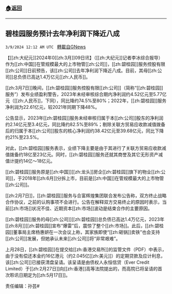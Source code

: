 ###  [:house:返回](README.md)
---


## 碧桂园服务预计去年净利润下降近八成
`3/9/2024 12:12 AM UTC ` [轉載自GNews](https://gnews.org/articles/2378643)

【[[zh:大纪元]]2024年0[[zh:3月]]09日讯】（[[zh:大纪元]]记者李冰综合报导）作为[[zh:中国]]在管规模最大的上市物管[[zh:公司]]，[[zh:碧桂园]]服务控股有限[[zh:公司]]日前预告，该[[zh:公司]]去年净利润下降近八成。目前，其母[[zh:公司]]总负债已高达1.4万亿元[[zh:人民币]]。

[[zh:3月7日]]晚间，[[zh:碧桂园]]服务控股有限[[zh:公司]]（简称“[[zh:碧桂园]]服务”）发布业绩盈利警告，2023年未经审核综合期内净利润约4.52亿元至5.77亿元（[[zh:人民币]]，下同），同比降约74.5%至80%；2022年，[[zh:碧桂园]]服务净利润为22.61亿元，较2021年同期下降48%。

公告显示，2023年[[zh:碧桂园]]服务未经审核归属于本[[zh:公司]]股东的净利润约2.14亿元至3.4亿元，同比降约82.5%至89%；剔除关联方贸易应收款减值拨备后的归属于本[[zh:公司]]股东的核心净利润约38.42亿元至39.68亿元，同比下降约21%至23.5%。

对此，[[zh:碧桂园]]服务表示，业绩下降主要是由于其进行了关联方贸易应收款减值拨备约18亿至23亿元。同时，[[zh:碧桂园]]服务还就其商誉及其它无形资产减值计提约14亿～18亿元。

[[zh:碧桂园]]服务原是[[zh:中国]][[zh:龙头]]房企[[zh:碧桂园]]旗下的物业[[zh:公司]]，于2018年[[zh:6月]]分拆上市，目前是[[zh:中国]]在管规模最大的上市物管[[zh:公司]]。

[[zh:2月7日]]，[[zh:碧桂园]]服务与合富辉煌集团联合发布公告称，双方终止战略合作协议，之前的认购事项不会进行。公告在解释双方交易终止的原因时表示，当前[[zh:市场]]状况不佳、近期资本[[zh:市场]]波动是结束合作的主要原因。

[[zh:碧桂园]]服务的母[[zh:公司]][[zh:碧桂园]]总负债已高达1.4万亿元，2023年[[zh:8月]][[zh:碧桂园]]宣布“爆雷”后，震惊了整个[[zh:市场]]。此后，[[zh:碧桂园]]董事局主席杨惠妍在一次会议上称，其家族即使“[[zh:砸锅]]卖铁”也会支持[[zh:公司]]发展，但她承认未来[[zh:公司]]将“非常艰难”。

上月28日，[[zh:碧桂园]]在提交给[[zh:香港交易所]]的监管文件（PDF）中表示，由于没有偿还本金约16亿港元（约2.045亿[[zh:美元]]）的定期贷款及应计利息，该[[zh:公司]]已接获清盘呈请。该呈请是由债权人永恒信贷（Ever Credit Limited）于[[zh:2月27日]]向[[zh:香港]]高等法院提出的，而高院已将呈请的首次聆讯日期定为[[zh:5月17日]]。

责任编辑：孙芸#
